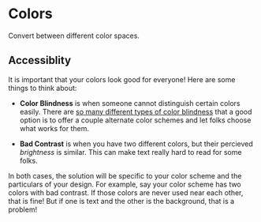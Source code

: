 # Colors

Convert between different color spaces.


## Accessiblity

It is important that your colors look good for everyone! Here are some things to think about:

  - **Color Blindness** is when someone cannot distinguish certain colors easily. There are [so many different types of color blindness](http://www.alanzucconi.com/2015/12/16/color-blindness/) that a good option is to offer a couple alternate color schemes and let folks choose what works for them.

  - **Bad Contrast** is when you have two different colors, but their percieved *brightness* is similar. This can make text really hard to read for some folks.

In both cases, the solution will be specific to your color scheme and the particulars of your design. For example, say your color scheme has two colors with bad contrast. If those colors are never used near each other, that is fine! But if one is text and the other is the background, that is a problem!
